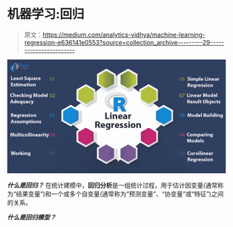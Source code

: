 # 机器学习:回归

> 原文：<https://medium.com/analytics-vidhya/machine-learning-regression-e636141e0553?source=collection_archive---------29----------------------->

![](img/4725e1b03c46e7a36bb1ce436d6212c7.png)

***什么是回归？*** 在统计建模中，**回归分析**是一组统计过程，用于估计因变量(通常称为“结果变量”)和一个或多个自变量(通常称为“预测变量”、“协变量”或“特征”)之间的关系。

***什么是回归模型？***